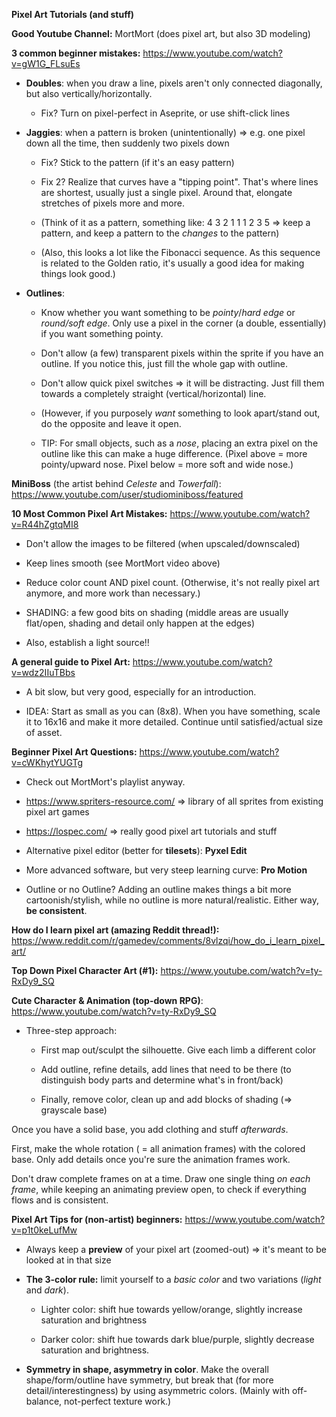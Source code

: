 **Pixel Art Tutorials (and stuff)**

**Good Youtube Channel:** MortMort (does pixel art, but also 3D modeling)

**3 common beginner mistakes:** <https://www.youtube.com/watch?v=gW1G_FLsuEs>

-   **Doubles**: when you draw a line, pixels aren't only connected diagonally, but also vertically/horizontally.

    -   Fix? Turn on pixel-perfect in Aseprite, or use shift-click lines

-   **Jaggies**: when a pattern is broken (unintentionally) => e.g. one pixel down all the time, then suddenly two pixels down

    -   Fix? Stick to the pattern (if it's an easy pattern)

    -   Fix 2? Realize that curves have a "tipping point". That's where lines are shortest, usually just a single pixel. Around that, elongate stretches of pixels more and more.

    -   (Think of it as a pattern, something like: 4 3 2 1 1 1 2 3 5 => keep a pattern, and keep a pattern to the *changes* to the pattern)

    -   (Also, this looks a lot like the Fibonacci sequence. As this sequence is related to the Golden ratio, it's usually a good idea for making things look good.)

-   **Outlines**:

    -   Know whether you want something to be *pointy*/*hard edge* or *round/soft edge*. Only use a pixel in the corner (a double, essentially) if you want something pointy.

    -   Don't allow (a few) transparent pixels within the sprite if you have an outline. If you notice this, just fill the whole gap with outline.

    -   Don't allow quick pixel switches => it will be distracting. Just fill them towards a completely straight (vertical/horizontal) line.

    -   (However, if you purposely *want* something to look apart/stand out, do the opposite and leave it open.

    -   TIP: For small objects, such as a *nose*, placing an extra pixel on the outline like this can make a huge difference. (Pixel above = more pointy/upward nose. Pixel below = more soft and wide nose.)

**MiniBoss** (the artist behind *Celeste* and *Towerfall*): <https://www.youtube.com/user/studiominiboss/featured>

**10 Most Common Pixel Art Mistakes:** <https://www.youtube.com/watch?v=R44hZgtqMI8>

-   Don't allow the images to be filtered (when upscaled/downscaled)

-   Keep lines smooth (see MortMort video above)

-   Reduce color count AND pixel count. (Otherwise, it's not really pixel art anymore, and more work than necessary.)

-   SHADING: a few good bits on shading (middle areas are usually flat/open, shading and detail only happen at the edges)

-   Also, establish a light source!!

**A general guide to Pixel Art:** <https://www.youtube.com/watch?v=wdz2IIuTBbs>

-   A bit slow, but very good, especially for an introduction.

-   IDEA: Start as small as you can (8x8). When you have something, scale it to 16x16 and make it more detailed. Continue until satisfied/actual size of asset.

**Beginner Pixel Art Questions:** <https://www.youtube.com/watch?v=cWKhytYUGTg>

-   Check out MortMort's playlist anyway.

-   <https://www.spriters-resource.com/> => library of all sprites from existing pixel art games

-   <https://lospec.com/> => really good pixel art tutorials and stuff

-   Alternative pixel editor (better for **tilesets**): **Pyxel Edit**

-   More advanced software, but very steep learning curve: **Pro Motion**

-   Outline or no Outline? Adding an outline makes things a bit more cartoonish/stylish, while no outline is more natural/realistic. Either way, **be consistent**.

**How do I learn pixel art (amazing Reddit thread!):** <https://www.reddit.com/r/gamedev/comments/8vlzqi/how_do_i_learn_pixel_art/>

**Top Down Pixel Character Art (#1):** <https://www.youtube.com/watch?v=ty-RxDy9_SQ>

**Cute Character & Animation (top-down RPG)**: <https://www.youtube.com/watch?v=ty-RxDy9_SQ>

-   Three-step approach:

    -   First map out/sculpt the silhouette. Give each limb a different color

    -   Add outline, refine details, add lines that need to be there (to distinguish body parts and determine what's in front/back)

    -   Finally, remove color, clean up and add blocks of shading (=> grayscale base)

Once you have a solid base, you add clothing and stuff *afterwards*.

First, make the whole rotation ( = all animation frames) with the colored base. Only add details once you're sure the animation frames work.

Don't draw complete frames on at a time. Draw one single thing *on each frame*, while keeping an animating preview open, to check if everything flows and is consistent.

**Pixel Art Tips for (non-artist) beginners:** <https://www.youtube.com/watch?v=p1t0keLufMw>

-   Always keep a **preview** of your pixel art (zoomed-out) => it's meant to be looked at in that size

-   **The 3-color rule:** limit yourself to a *basic color* and two variations (*light* and *dark*).

    -   Lighter color: shift hue towards yellow/orange, slightly increase saturation and brightness

    -   Darker color: shift hue towards dark blue/purple, slightly decrease saturation and brightness.

-   **Symmetry in shape, asymmetry in color**. Make the overall shape/form/outline have symmetry, but break that (for more detail/interestingness) by using asymmetric colors. (Mainly with off-balance, not-perfect texture work.)

